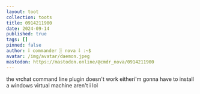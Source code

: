 ```yaml
---
layout: toot
collection: toots
title: 0914211900
date: 2024-09-14
published: true
tags: []
pinned: false
author: ⸸ commander ░ nova ⸸ :~$
avatar: /img/avatar/daemon.jpeg
mastodon: https://mastodon.online/@cmdr_nova/0914211900
---
```


the vrchat command line plugin doesn't work eitheri'm gonna have to install a windows virtual machine aren't i lol
